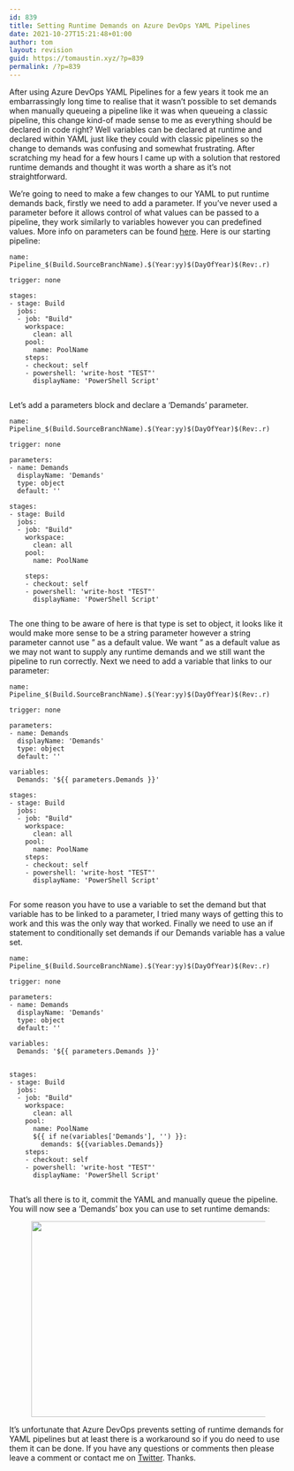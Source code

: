 ```yaml
---
id: 839
title: Setting Runtime Demands on Azure DevOps YAML Pipelines
date: 2021-10-27T15:21:48+01:00
author: tom
layout: revision
guid: https://tomaustin.xyz/?p=839
permalink: /?p=839
---
```

After using Azure DevOps YAML Pipelines for a few years it took me an embarrassingly long time to realise that it wasn&#8217;t possible to set demands when manually queueing a pipeline like it was when queueing a classic pipeline, this change kind-of made sense to me as everything should be declared in code right? Well variables can be declared at runtime and declared within YAML just like they could with classic pipelines so the change to demands was confusing and somewhat frustrating. After scratching my head for a few hours I came up with a solution that restored runtime demands and thought it was worth a share as it&#8217;s not straightforward.

We&#8217;re going to need to make a few changes to our YAML to put runtime demands back, firstly we need to add a parameter. If you&#8217;ve never used a parameter before it allows control of what values can be passed to a pipeline, they work similarly to variables however you can predefined values. More info on parameters can be found [here](https://docs.microsoft.com/en-us/azure/devops/pipelines/process/runtime-parameters?view=azure-devops&tabs=script). Here is our starting pipeline:

<pre class="wp-block-code"><code>name: Pipeline_$(Build.SourceBranchName).$(Year:yy)$(DayOfYear)$(Rev:.r)

trigger: none

stages:
- stage: Build
  jobs:
  - job: "Build"
    workspace:
      clean: all
    pool:
      name: PoolName
    steps:
    - checkout: self
    - powershell: 'write-host "TEST"'
      displayName: 'PowerShell Script'
   
</code></pre>

Let&#8217;s add a parameters block and declare a &#8216;Demands&#8217; parameter.

<pre class="wp-block-code"><code>name: Pipeline_$(Build.SourceBranchName).$(Year:yy)$(DayOfYear)$(Rev:.r)

trigger: none

parameters:
- name: Demands
  displayName: 'Demands'
  type: object
  default: ''

stages:
- stage: Build
  jobs:
  - job: "Build"
    workspace:
      clean: all
    pool:
      name: PoolName

    steps:
    - checkout: self
    - powershell: 'write-host "TEST"'
      displayName: 'PowerShell Script'
   
</code></pre>

The one thing to be aware of here is that type is set to object, it looks like it would make more sense to be a string parameter however a string parameter cannot use &#8221; as a default value. We want &#8221; as a default value as we may not want to supply any runtime demands and we still want the pipeline to run correctly. Next we need to add a variable that links to our parameter:

<pre class="wp-block-code"><code>name: Pipeline_$(Build.SourceBranchName).$(Year:yy)$(DayOfYear)$(Rev:.r)

trigger: none

parameters:
- name: Demands
  displayName: 'Demands'
  type: object
  default: ''

variables:
  Demands: '${{ parameters.Demands }}'
  
stages:
- stage: Build
  jobs:
  - job: "Build"
    workspace:
      clean: all
    pool:
      name: PoolName
    steps:
    - checkout: self
    - powershell: 'write-host "TEST"'
      displayName: 'PowerShell Script'
   
</code></pre>

For some reason you have to use a variable to set the demand but that variable has to be linked to a parameter, I tried many ways of getting this to work and this was the only way that worked. Finally we need to use an if statement to conditionally set demands if our Demands variable has a value set.

<pre class="wp-block-code"><code>name: Pipeline_$(Build.SourceBranchName).$(Year:yy)$(DayOfYear)$(Rev:.r)

trigger: none

parameters:
- name: Demands
  displayName: 'Demands'
  type: object
  default: ''

variables:
  Demands: '${{ parameters.Demands }}'
  

stages:
- stage: Build
  jobs:
  - job: "Build"
    workspace:
      clean: all
    pool:
      name: PoolName
      ${{ if ne(variables&#91;'Demands'], '') }}:
        demands: ${{variables.Demands}}
    steps:
    - checkout: self
    - powershell: 'write-host "TEST"'
      displayName: 'PowerShell Script'
   
</code></pre>

That&#8217;s all there is to it, commit the YAML and manually queue the pipeline. You will now see a &#8216;Demands&#8217; box you can use to set runtime demands:

<div class="wp-block-image">
  <figure class="aligncenter size-large is-resized"><img loading="lazy" src="https://tomaustin.xyz/wp-content/uploads/2021/10/image-1024x663.png" alt="" class="wp-image-838" width="548" height="354" srcset="https://tomaustin.xyz/wp-content/uploads/2021/10/image-1024x663.png 1024w, https://tomaustin.xyz/wp-content/uploads/2021/10/image-300x194.png 300w, https://tomaustin.xyz/wp-content/uploads/2021/10/image-768x498.png 768w, https://tomaustin.xyz/wp-content/uploads/2021/10/image.png 1244w" sizes="(max-width: 548px) 100vw, 548px" /></figure>
</div>

It&#8217;s unfortunate that Azure DevOps prevents setting of runtime demands for YAML pipelines but at least there is a workaround so if you do need to use them it can be done. If you have any questions or comments then please leave a comment or contact me on [Twitter](https://twitter.com/tomaustin700). Thanks.